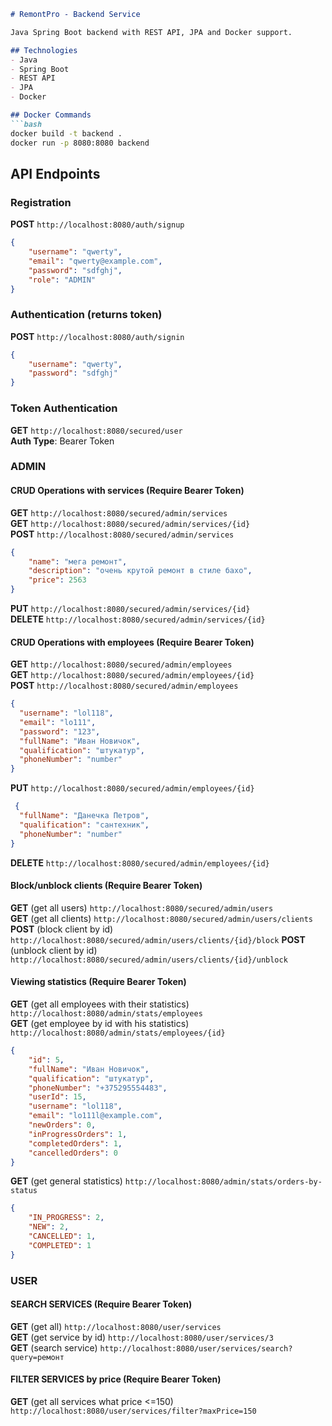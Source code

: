 ```markdown
# RemontPro - Backend Service

Java Spring Boot backend with REST API, JPA and Docker support.

## Technologies
- Java
- Spring Boot
- REST API
- JPA
- Docker

## Docker Commands
```bash
docker build -t backend .
docker run -p 8080:8080 backend
```

## API Endpoints

### Registration 
**POST** `http://localhost:8080/auth/signup`

```json
{
    "username": "qwerty",
    "email": "qwerty@example.com",
    "password": "sdfghj",
    "role": "ADMIN"
}
```

### Authentication (returns token)
**POST** `http://localhost:8080/auth/signin`

```json
{
    "username": "qwerty",
    "password": "sdfghj"
}
```

### Token Authentication
**GET** `http://localhost:8080/secured/user`  
**Auth Type**: Bearer Token 

### ADMIN
#### CRUD Operations with services (Require Bearer Token)
**GET**    `http://localhost:8080/secured/admin/services`  
**GET**    `http://localhost:8080/secured/admin/services/{id}`  
**POST**   `http://localhost:8080/secured/admin/services`

```json
{
    "name": "мега ремонт",
    "description": "очень крутой ремонт в стиле бахо",
    "price": 2563
}
```

**PUT**    `http://localhost:8080/secured/admin/services/{id}`  
**DELETE** `http://localhost:8080/secured/admin/services/{id}`

#### CRUD Operations with employees (Require Bearer Token)
**GET**    `http://localhost:8080/secured/admin/employees`  
**GET**    `http://localhost:8080/secured/admin/employees/{id}`  
**POST**   `http://localhost:8080/secured/admin/employees`

```json
{
  "username": "lol118",
  "email": "lo111",
  "password": "123",
  "fullName": "Иван Новичок",
  "qualification": "штукатур",
  "phoneNumber": "number"
}
```

**PUT**    `http://localhost:8080/secured/admin/employees/{id}`  
```json
 {
  "fullName": "Данечка Петров",
  "qualification": "сантехник",
  "phoneNumber": "number"
}

```
**DELETE** `http://localhost:8080/secured/admin/employees/{id}`

#### Block/unblock clients (Require Bearer Token)
**GET** (get all users)    `http://localhost:8080/secured/admin/users`  
**GET**  (get all clients)  `http://localhost:8080/secured/admin/users/clients`  
**POST** (block client by id)  `http://localhost:8080/secured/admin/users/clients/{id}/block`
**POST** (unblock client by id)  `http://localhost:8080/secured/admin/users/clients/{id}/unblock`

#### Viewing statistics (Require Bearer Token)
**GET** (get all employees with their statistics)    `http://localhost:8080/admin/stats/employees`  
**GET**  (get employee by id with his statistics)  `http://localhost:8080/admin/stats/employees/{id}`  
```json
{
    "id": 5,
    "fullName": "Иван Новичок",
    "qualification": "штукатур",
    "phoneNumber": "+375295554483",
    "userId": 15,
    "username": "lol118",
    "email": "lo111l@example.com",
    "newOrders": 0,
    "inProgressOrders": 1,
    "completedOrders": 1,
    "cancelledOrders": 0
}
```
**GET** (get general statistics)  `http://localhost:8080/admin/stats/orders-by-status`
```json
{
    "IN_PROGRESS": 2,
    "NEW": 2,
    "CANCELLED": 1,
    "COMPLETED": 1
}

```
### USER
#### SEARCH SERVICES (Require Bearer Token)
**GET** (get all)   `http://localhost:8080/user/services`  
**GET**  (get service by id)  `http://localhost:8080/user/services/3`  
**GET**  (search service)  `http://localhost:8080/user/services/search?query=ремонт`

#### FILTER SERVICES by price (Require Bearer Token)
**GET** (get all services what price <=150)   `http://localhost:8080/user/services/filter?maxPrice=150`  

```
